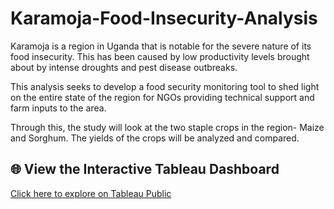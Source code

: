 # Karamoja-Food-Insecurity-Analysis

Karamoja is a region in Uganda that is notable for the severe nature of its food insecurity. This has been caused by low productivity levels brought about by intense droughts and pest disease outbreaks.

This analysis seeks to develop a food security monitoring tool to shed light on the entire state of the region for NGOs providing technical support and farm inputs to the area.

Through this, the study will look at the two staple crops in the region- Maize and Sorghum. The yields of the crops will be analyzed and compared.

## 🌐 View the Interactive Tableau Dashboard

[Click here to explore on Tableau Public](https://public.tableau.com/app/profile/joan.kamau1484/viz/KaramojaFoodYieldAnalysis)
